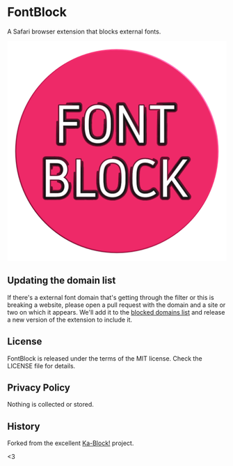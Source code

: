 # FontBlock

A Safari browser extension that blocks external fonts.

![FontBlock](/FontBlock.safariextension/Icon.png)

## Updating the domain list

If there's a external font domain that's getting through the filter
or this is breaking a website, please open a pull request with the domain
and a site or two on which it appears. We'll add it to the
[blocked domains list](/FontBlock.safariextension/blockerList.json)
and release a new version of the extension to include it.

## License

FontBlock is released under the terms of the MIT license. Check the LICENSE
file for details.

## Privacy Policy

Nothing is collected or stored.

## History

Forked from the excellent [Ka-Block!](https://github.com/dgraham/Ka-Block) project.

<3

[macos]: TBD
[ios]: TBD
